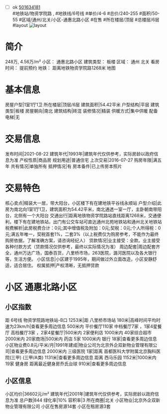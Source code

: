 - [ ] ok [501634181](https://bj.5i5j.com/ershoufang/501634181.html)  
 #地铁站/物资学院路 ,  #地铁线/6号线
#单价/4-6 #总价/240-255 #面积/50-55   #区域/通州/北关/小区-通惠北路小区 #在售 #所在楼层/顶层 #总楼层/6层 #layout 
![layout](http://image2a.5i5j.com/bdir/layout/4e15fc54c0be44bd9fa9042ad06d945c.jpg_P5.jpg) 
# 简介 
 248万,  4.56万/m² 
小区： 通惠北路小区
建筑类型： 板楼
区域： 通州 北关
看房时间： 提前预约
地铁： 距离地铁物资学院路1268米 地图
# 基本信息 
 房屋户型|1室1厅1卫
所在楼层|顶层/6层
建筑面积|54.42平米
户型结构|平层
建筑类型|板楼
房屋朝向|南北
建筑结构|砖混
装修情况|精装
供暖方式|集中供暖
配备电梯|无
# 交易信息 
 发布时间|2021-08-22
建筑年代|1993年|建筑年代仅供参考，实际房龄以政府信息为准
产权性质|商品房
规划用途|普通住宅
上次交易|2016-07-27
购房年限|满五年
共有情况|单独所有
抵押情况|有
房本备件|已上传房本照片
# 交易特色 
 核心卖点|精装大一居，带大阳台，小区楼下有在建地铁平谷线永顺站
户型介绍|此房为南北向1室1厅1卫，建筑面积为54.42平米，南北通透一室一厅，主卧朝南带阳台，北侧有一个大阳台
交通出行|距离地铁物资学院路站直线距离1268米，交通便利，楼下有在建地铁站，出门有公交车站可直达通州北苑地铁站和通州北关地铁站
税费解析|此房税费合计：0元;其中增值税及附加：0元;契税：0元;个人所得税：0元;满五年唯一，契税首套1%，二套3%（以上税费仅为购房参考，不能作为最终购房依据，了解准确方案，请咨询经纪人）
贷款情况|业主接受：全款。业主接受各种付款方式（贷款情况仅供参考，最终以实际情况为准）
周边配套|周边配套齐全，通州万达广场，国泰百货，八里桥市场，263医院，潞河医院以及各大银行等，生活方便。
小区信息|小区建于1995年，期间做过外立面改造，小区安静舒适，适合居住。
权属抵押|产权清晰，无抵押贷款
# 小区 通惠北路小区
## 小区指数 
 距 6号线 物资学院路地铁站-B口 1253米|距 八里桥市场站 180米|高峰时间平均时速为23km/h|查看更多周边信息
500米内 平价餐厅110家
中档餐厅7家 ，1家4星餐厅
高档餐厅3家 ，2家4星餐厅|500米内 2家便利店
1000米内 40家综合超市
2000米内 20家商场|500米内 药店 5家
1000米内 银行 18家|查看更多周边信息
小区物业费0.8元/平米/月|1991年建成|物业公司为北京外企双新物业管理有限公司|查看更多周边信息
2000米内 三级医院 1家|距离 首都医科大学附属北京胸科医院(三甲) (三甲/A类) 1131米|查看更多周边信息
距离 西马乐园 1152米|1000米内 19家 健身房
距离最近健身房乔氏台球 910米|查看更多周边信息
## 小区信息 
 小区均价|36602元/m²
建筑年代|2001年|建筑年代仅供参考，实际房龄以政府信息为准
总户数|844
绿化率|10%
容积率|3
所在商圈|北关
小区物业|北京外企双新物业管理有限公司
小区在售房源14套
小区在租房源3套
